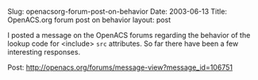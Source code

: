 Slug: openacsorg-forum-post-on-behavior
Date: 2003-06-13
Title: OpenACS.org forum post on <include> behavior
layout: post

I posted a message on the OpenACS forums regarding the behavior of the lookup code for &lt;include&gt; <code>src</code> attributes. So far there have been a few interesting responses.

Post: http://openacs.org/forums/message-view?message_id=106751
